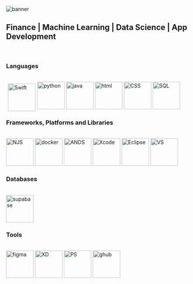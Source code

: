 
<p dir="center">
  <img src="https://user-images.githubusercontent.com/75387800/209902398-29c830d4-653f-4196-b1cc-783c7ccba077.jpg" alt="banner" 
   style="max-width: 100%;">
</p>
<h2>
  Finance | Machine Learning | Data Science | App Development
</h2>

<br>
<h3>
  Languages
</h3>
<p> 
  <br>
  <img src="https://user-images.githubusercontent.com/75387800/209902595-d233290c-df95-4e17-a23e-118bddf5d0f1.png" width="75" height="75"  alt="Swift" style="border:5px;margin:5px;float:left;">
  <img src="https://user-images.githubusercontent.com/75387800/209903023-a073fc00-9774-4f53-adb5-290ed2db0638.png" width="75" height="75" alt="python">
  <img src="https://user-images.githubusercontent.com/75387800/209903052-75523f1e-72df-46e9-89d7-b5c8ed0e1c07.png" width="75" height="75" alt="java">
  <img src="https://user-images.githubusercontent.com/75387800/209903087-ac311cb2-a2bb-447b-a021-b68d97fb808e.png" width="75" height="75" alt="html">
  <img src="https://user-images.githubusercontent.com/75387800/209903604-14ff476b-3852-4ed0-b2cb-03c0c960867f.png" width="75" height="75" alt="CSS">
  <img src="https://user-images.githubusercontent.com/75387800/209903992-3abb2181-16e1-4caa-ab5d-9dcacf914406.png" width="75" height="75" alt="SQL">
  </br>
</p>

<h3>
 Frameworks, Platforms and Libraries
</h3>

<p>
  <br>
  <img src="https://user-images.githubusercontent.com/75387800/209903774-820e0a9c-7138-40fd-84d7-a2c784630e76.png" width="75" height="75" alt="NJS">
  <img src="https://user-images.githubusercontent.com/75387800/209903667-7a35bad3-ec11-42a9-bf51-894d9e8686e8.png" width="75" height="75" alt="docker">
  <img src="https://user-images.githubusercontent.com/75387800/209903733-f3866f46-8623-4d44-a79c-12b78c96a5ba.png" width="75" height="75" alt="ANDS">
  <img src="https://user-images.githubusercontent.com/75387800/209903879-63b7a435-b956-4fac-96e5-403a2c327f43.jpeg" width="75" height="75" alt="Xcode">
  <img src="https://user-images.githubusercontent.com/75387800/209903934-41fe7a60-ee74-4587-8ba9-5e1255104274.png" width="75" height="75" alt="Eclipse">
  <img src="https://user-images.githubusercontent.com/75387800/209904035-4ea7f67e-1ccf-47af-80e1-5b6373653ad7.png" width="75" height="75" alt="VS">
  </br>
  
</p>

<h3>
  Databases
</h3>

<p>
  <br>
  <img src="https://user-images.githubusercontent.com/75387800/209904117-57bbd5e5-ec65-403b-9d80-d5f0715b9df8.png" width="75" height="75" alt="supabase">
  </br>
</p>

<h3>
  Tools
</h3>

<p>
  <br>
  <img src="https://user-images.githubusercontent.com/75387800/209905350-e462953b-1b61-4e85-851b-703a70e12488.png" width="75" height="75" alt="figma">
  <img src="https://user-images.githubusercontent.com/75387800/209904389-936fe8b8-c5a3-45e0-8f12-a09ea6a2f2d2.png" width="75" height="75" alt="XD">
  <img src="https://user-images.githubusercontent.com/75387800/209904513-00ff7502-0031-47bb-a540-6a3e85e5c387.png" width="75" height="75" alt="PS">
  <img src="https://user-images.githubusercontent.com/75387800/209904456-80b68e58-3c93-4def-bd05-11c0d5f1977d.png" width="75" height="75" alt="ghub">
  </br>

  
  
  
</p>
